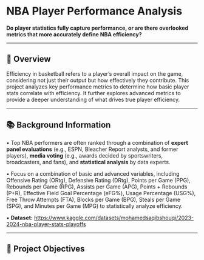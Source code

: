 # NBA Player Performance Analysis

**Do player statistics fully capture performance, or are there overlooked metrics that more accurately define NBA efficiency?**

---

## 📌 Overview

Efficiency in basketball refers to a player’s overall impact on the game, considering not just their output but how effectively they contribute. This project analyzes key performance metrics to determine how basic player stats correlate with efficiency. It further explores advanced metrics to provide a deeper understanding of what drives true player efficiency.

---

## 📚 Background Information

• Top NBA performers are often ranked through a combination of **expert panel evaluations** (e.g., ESPN, Bleacher Report analysts, and former players), **media voting** (e.g., awards decided by sportswriters, broadcasters, and fans), and **statistical analysis** by data experts.

• Focus on a combination of basic and advanced variables, including Offensive Rating (ORtg), Defensive Rating (DRtg), Points per Game (PPG), Rebounds per Game (RPG), Assists per Game (APG), Points + Rebounds (P+R), Effective Field Goal Percentage (eFG%), Usage Percentage (USG%), Free Throw Attempts (FTA), Blocks per Game (BPG), Steals per Game (SPG), and Minutes per Game (MPG) to statistically analyze efficiency.

• **Dataset:** https://www.kaggle.com/datasets/mohamedsaqibshouqi/2023-2024-nba-player-stats-playoffs

---

## 🎯 Project Objectives

